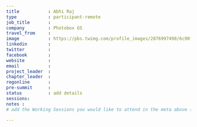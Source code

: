 ```yaml
---
title           : Abhi Raj
type            : participant-remote
job_title       :
company         : Photobox GS
travel_from     :
image           : https://pbs.twimg.com/profile_images/2876997498/6c90ff17fbcec302fb11231213445e0e_400x400.jpeg
linkedin        :
twitter         :
facebook        :
website         :
email           :
project_leader  :
chapter_leader  :
regonline       :
pre-summit      :
status          : add details
sessions:
notes :
# add the Working Sessions you would like to attend in the meta above (use the session's title) e.g. sessions (one per line): -Security Playbooks Diagrams -Hackathon Daily Sessions

---
```


<!-- put more details about participant here -->
